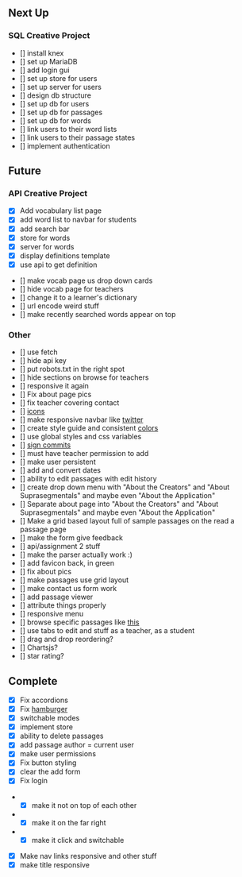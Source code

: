 ## Next Up

### SQL Creative Project

- [] install knex
- [] set up MariaDB
- [] add login gui
- [] set up store for users
- [] set up server for users
- [] design db structure
- [] set up db for users
- [] set up db for passages
- [] set up db for words
- [] link users to their word lists
- [] link users to their passage states
- [] implement authentication

## Future

### API Creative Project

- [x] Add vocabulary list page
- [x] add word list to navbar for students
- [x] add search bar
- [x] store for words
- [x] server for words
- [x] display definitions template
- [x] use api to get definition
- [] make vocab page us drop down cards
- [] hide vocab page for teachers
- [] change it to a learner's dictionary
- [] url encode weird stuff
- [] make recently searched words appear on top

### Other

- [] use fetch
- [] hide api key
- [] put robots.txt in the right spot
- [] hide sections on browse for teachers
- [] responsive it again
- [] Fix about page pics
- [] fix teacher covering contact
- [] [icons](https://www.w3schools.com/icons/default.asp)
- [] make responsive navbar like [twitter](https://twitter.com/intcreator)
- [] create style guide and consistent [colors](https://onextrapixel.com/anatomy-of-colors-in-web-design-pure-as-snow-white/)
- [] use global styles and css variables
- [] [sign commits](https://help.github.com/articles/signing-commits-with-gpg/)
- [] must have teacher permission to add
- [] make user persistent
- [] add and convert dates
- [] ability to edit passages with edit history
- [] create drop down menu with "About the Creators" and "About Suprasegmentals" and maybe even "About the Application"
- [] Separate about page into "About the Creators" and "About Suprasegmentals" and maybe even "About the Application"
- [] Make a grid based layout full of sample passages on the read a passage page
- [] make the form give feedback
- [] api/assignment 2 stuff
- [] make the parser actually work :)
- [] add favicon back, in green
- [] fix about pics
- [] make passages use grid layout
- [] make contact us form work
- [] add passage viewer
- [] attribute things properly
- [] responsive menu
- [] browse specific passages like [this](https://github.com/BYU-CS260-Winter-2018/lab3/wiki)
- [] use tabs to edit and stuff as a teacher, as a student
- [] drag and drop reordering?
- [] Chartsjs?
- [] star rating?

## Complete

- [x] Fix accordions
- [x] Fix [hamburger](https://www.w3schools.com/howto/howto_js_topnav_responsive.asp)
- [x] switchable modes
- [x] implement store
- [x] ability to delete passages
- [x] add passage author = current user
- [x] make user permissions 
- [x] Fix button styling
- [x] clear the add form
- [x] Fix login
- - [x] make it not on top of each other
- - [x] make it on the far right
- - [x] make it click and switchable
- [x] Make nav links responsive and other stuff
- [x] make title responsive